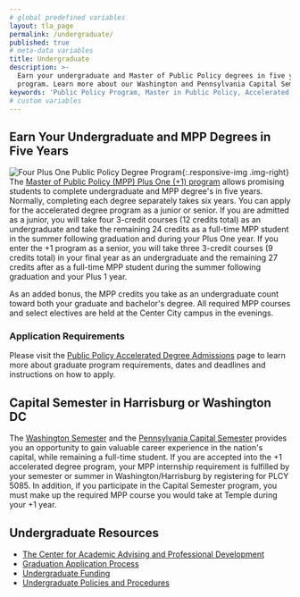 ```yaml
---
# global predefined variables
layout: tla_page
permalink: /undergraduate/
published: true
# meta-data variables
title: Undergraduate
description: >-
  Earn your undergraduate and Master of Public Policy degrees in five years with Temple University’s Four Plus One Accelerated Degree
  program. Learn more about our Washington and Pennsylvania Capital Semester programs from the College of Liberal Arts!
keywords: 'Public Policy Program, Master in Public Policy, Accelerated Degree Program, Four Plus One Program'
# custom variables
---
```

## Earn Your Undergraduate and MPP Degrees in Five Years
![Four Plus One Public Policy Degree Program]({{site.baseurl}}/media/mpp-accelerated-degree-program-temple.png){:.responsive-img .img-right}
The [Master of Public Policy (MPP) Plus One (+1) program](https://liberalarts.temple.edu/ba-political-science-ms-public-policy) allows promising students to complete undergraduate and MPP degree's in five years. Normally, completing each degree separately takes six years. You can apply for the accelerated degree program as a junior or senior. If you are admitted as a junior, you will take four 3-credit courses (12 credits total) as an undergraduate and take the remaining 24 credits as a full-time MPP student in the summer following graduation and during your Plus One year. If you enter the +1 program as a senior, you will take three 3-credit courses (9 credits total) in your final year as an undergraduate and the remaining 27 credits after as a full-time MPP student during the summer following graduation and your Plus 1 year.

As an added bonus, the MPP credits you take as an undergraduate count toward both your graduate and bachelor's degree. All required MPP courses and select electives are held at the Center City campus in the evenings.

### Application Requirements
Please visit the [Public Policy Accelerated Degree Admissions](https://liberalarts.temple.edu/ba-political-science-ms-public-policy) page to learn more about graduate program requirements, dates and deadlines and instructions on how to apply.

## Capital Semester in Harrisburg or Washington DC
The [Washington Semester](https://www.cla.temple.edu/institute-for-public-affairs/the-washington-semester/) and the [Pennsylvania Capital Semester](https://www.cla.temple.edu/institute-for-public-affairs/the-pennsylvania-capital-semester/) provides you an opportunity to gain valuable career experience in the nation's capital, while remaining a full-time student. If you are accepted into the +1 accelerated degree program, your MPP internship requirement is fulfilled by your semester or summer in Washington/Harrisburg by registering for PLCY 5085. In addition, if you participate in the Capital Semester program, you must make up the required MPP course you would take at Temple during your +1 year.

## Undergraduate Resources
- [The Center for Academic Advising and Professional Development](https://liberalarts.temple.edu/advising)
- [Graduation Application Process](http://www.temple.edu/registrar/students/graduation)
- [Undergraduate Funding](http://sfs.temple.edu/)
- [Undergraduate Policies and Procedures](http://bulletin.temple.edu/undergraduate/academic-policies/)
